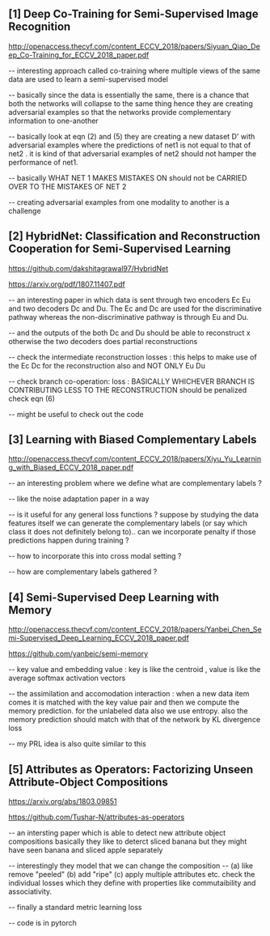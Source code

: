 
[1] Deep Co-Training for Semi-Supervised Image Recognition
-----------------------------------------------------------

http://openaccess.thecvf.com/content_ECCV_2018/papers/Siyuan_Qiao_Deep_Co-Training_for_ECCV_2018_paper.pdf

-- interesting approach called co-training where multiple views of the same data 
are used to learn a semi-supervised model 

-- basically since the data is essentially the same, there is a chance that both the networks will collapse to the
same thing hence they are creating adversarial examples so that the networks provide complementary information
to one-another 

-- basically look at eqn (2) and (5) they are creating a new dataset D' with adversarial examples where the predictions of 
net1 is not equal to that of net2 . it is kind of that adversarial examples of net2 should not hamper the performance of net1.

-- basically WHAT NET 1 MAKES MISTAKES ON should not be CARRIED OVER TO THE MISTAKES OF NET 2

-- creating adversarial examples from one modality to another is a challenge 

[2] HybridNet: Classification and Reconstruction Cooperation for Semi-Supervised Learning
-------------------------------------------------------------------------------------------

https://github.com/dakshitagrawal97/HybridNet

https://arxiv.org/pdf/1807.11407.pdf

-- an interesting paper in which data is sent through two encoders Ec Eu and two decoders Dc and Du. The Ec and Dc are used for the discriminative pathway whereas the non-discriminative pathway is through Eu and Du.

-- and the outputs of the both Dc and Du should be able to reconstruct x otherwise the two decoders does partial reconstructions

-- check the intermediate reconstruction losses : this helps to make use of the Ec Dc for the reconstruction also and NOT ONLY Eu Du

-- check branch co-operation: loss : BASICALLY WHICHEVER BRANCH IS CONTRIBUTING LESS TO THE RECONSTRUCTION should be penalized
check eqn (6)

-- might be useful to check out the code 

[3] Learning with Biased Complementary Labels
-------------------------------------------------------------------------------------------

http://openaccess.thecvf.com/content_ECCV_2018/papers/Xiyu_Yu_Learning_with_Biased_ECCV_2018_paper.pdf

-- an interesting problem where we define what are complementary labels ? 

-- like the noise adaptation paper in a way 

-- is it useful for any general loss functions ? suppose by studying the data features itself we can generate the complementary labels (or say which class it does not definitely belong to).. can we incorporate penalty if those predictions happen during training ?

-- how to incorporate this into cross modal setting ? 

-- how are complementary labels gathered ?


[4] Semi-Supervised Deep Learning with Memory
-------------------------------------------------------------------------------------------

http://openaccess.thecvf.com/content_ECCV_2018/papers/Yanbei_Chen_Semi-Supervised_Deep_Learning_ECCV_2018_paper.pdf

https://github.com/yanbeic/semi-memory

-- key value and embedding value : key is like the centroid , value is like the average softmax activation vectors 

-- the assimilation and accomodation interaction : when a new data item comes it is matched with the key value pair and then we compute the memory prediction. for the unlabeled data also we use entropy. also the memory prediction should match with that of the network by KL divergence loss

-- my PRL idea is also quite similar to this

[5] Attributes as Operators: Factorizing Unseen Attribute-Object Compositions
-------------------------------------------------------------------------------------------

https://arxiv.org/abs/1803.09851

https://github.com/Tushar-N/attributes-as-operators

-- an intersting paper which is able to detect new attribute object compositions basically they like to deterct sliced banana but they might have seen banana and sliced apple separately

-- interestingly they model that we can change the composition -- (a) like remove "peeled" (b) add "ripe" (c) apply multiple attributes etc. check the individual losses which they define with properties like commutaibility and associativity.

-- finally a standard metric learning loss

-- code is in pytorch

